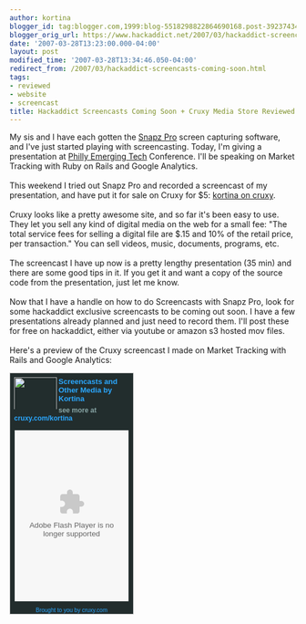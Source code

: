 ```yaml
---
author: kortina
blogger_id: tag:blogger.com,1999:blog-5518298822864690168.post-3923743466486042646
blogger_orig_url: https://www.hackaddict.net/2007/03/hackaddict-screencasts-coming-soon.html
date: '2007-03-28T13:23:00.000-04:00'
layout: post
modified_time: '2007-03-28T13:34:46.050-04:00'
redirect_from: /2007/03/hackaddict-screencasts-coming-soon.html
tags:
- reviewed
- website
- screencast
title: Hackaddict Screencasts Coming Soon + Cruxy Media Store Reviewed
---
```


My sis and I have each gotten the <a href="http://www.ambrosiasw.com/utilities/snapzprox/">Snapz Pro</a> screen capturing software, and I've just started playing with screencasting.  Today, I'm giving a presentation at <a href="http://phillyemergingtech.com/schedule.php">Philly Emerging Tech</a> Conference. I'll be speaking on Market Tracking with Ruby on Rails and Google Analytics.  <br/><br/>This weekend I tried out Snapz Pro and recorded a screencast of my presentation, and have put it for sale on Cruxy for $5: <a href="http://cruxy.com/kortina">kortina on cruxy</a>.<br/><br/>Cruxy looks like a pretty awesome site, and so far it's been easy to use.  They let you sell any kind of digital media on the web for a small fee: "The total service fees for selling a digital file are $.15 and 10% of the retail price, per transaction."  You can sell videos, music, documents, programs, etc.<br/><br/>The screencast I have up now is a pretty lengthy presentation (35 min) and there are some good tips in it.  If you get it and want a copy of the source code from the presentation, just let me know.<br/><br/>Now that I have a handle on how to do Screencasts with Snapz Pro, look for some hackaddict exclusive screencasts to be coming out soon.  I have a few presentations already planned and just need to record them.  I'll post these for free on hackaddict, either via youtube or amazon s3 hosted mov files.<br/><br/>Here's a preview of the Cruxy screencast I made on Market Tracking with Rails and Google Analytics:<br/><div style="width: 214px; border-width: 1px; border-style: solid; color: #2ba8ff;border-color: #cccccc; padding: 1px; background-color: #222d2d;"><div name="details" style="padding: 6px; margin-top: 0px; margin-right: 5px; text-align: left; text-justify: newspaper; line-height: 10px;"><div style="float:left;width:75px;height:56px;overflow:hidden;padding:0px;margin-right:3px"><img src="{{ site.url }}/assets/images/2007-03-28-image-0000.jpg" style="background-color:#222d2d; width:75px; " width="75"/></div><div style="font: bold 13px arial; margin-bottom: 6px; color:#2ba8ff">Screencasts and Other Media by Kortina</div><div style="font: bold 12px arial; margin-bottom: 6px; color:#88A5A5">see more at <a href="http://www.cruxy.com/kortina?tkA=3&amp;tkLt=2" style="text-decoration: none; font: bold 12px arial; color:#2ba8ff" title="Learn more at cruxy.com">cruxy.com/kortina</a></div></div><div style="padding-left: 7px; padding-right: 7px; padding-bottom: 7px; border-top: 2px solid #222d2d; border-bottom: 2px solid #222d2d;"><embed align="middle" allowfullscreen="true" allownetworking="all" allowscriptaccess="always" flashvars="displayheight=200&amp;thumbsinplaylist=true&amp;widgetcodeurl=http%3A%2F%2Fwww.cruxy.com%2Fplayers%2Fgetcruxyplayer.jsp%3Fstore%3Dkortina%26vertical%3Dtrue%26loop%3Dtrue%26width%3D200%26height%3D300%26fCol%3D88A5A5%26bCol%3D222d2d%26aCol%3D2ba8ff&amp;repeat=true&amp;frontcolor=0x88A5A5&amp;file=http%3A%2F%2Fwww.cruxy.com%2Fstore%2Fkortina%2Fxspf%3FtkA%3D1%26tkLt%3D2%26tkG%3D1175102639322-8&amp;backcolor=0x222d2d&amp;shuffle=false&amp;enablejs=true&amp;playlistright=false&amp;lightcolor=0x2ba8ff&amp;autoscroll=false&amp;cruxyinfo=true&amp;linkfromdisplay=true&amp;overstretch=false&amp;autostart=false&amp;showeq=false&amp;showdigits=true&amp;" height="300" name="cruxy_player" pluginspage="https://www.macromedia.com/go/getflashplayer" quality="high" src="http://www.cruxy.com/widget/load/1/1175102639322-8" type="application/x-shockwave-flash" width="200"/></div><div name="footer" style="font: normal 10px arial; background-color: #222d2d; color: #2ba8ff; text-align: center; text-decoration: none; padding-top: 1px; margin-bottom: 0px;">Brought to you by <a href="http://www.cruxy.com" style="font: normal 10px arial; color: #88A5A5;" title="Learn more at cruxy.com"></a>cruxy.com</div></div>